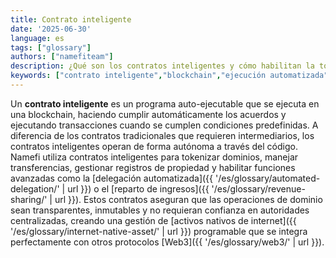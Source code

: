 ```yaml
---
title: Contrato inteligente
date: '2025-06-30'
language: es
tags: ["glossary"]
authors: ["namefiteam"]
description: ¿Qué son los contratos inteligentes y cómo habilitan la tokenización de dominios?
keywords: ["contrato inteligente","blockchain","ejecución automatizada","lógica programable","descentralizado"]
---
```


Un **contrato inteligente** es un programa auto-ejecutable que se ejecuta en una blockchain, haciendo cumplir automáticamente los acuerdos y ejecutando transacciones cuando se cumplen condiciones predefinidas. A diferencia de los contratos tradicionales que requieren intermediarios, los contratos inteligentes operan de forma autónoma a través del código. Namefi utiliza contratos inteligentes para tokenizar dominios, manejar transferencias, gestionar registros de propiedad y habilitar funciones avanzadas como la [delegación automatizada]({{ '/es/glossary/automated-delegation/' | url }}) o el [reparto de ingresos]({{ '/es/glossary/revenue-sharing/' | url }}). Estos contratos aseguran que las operaciones de dominio sean transparentes, inmutables y no requieran confianza en autoridades centralizadas, creando una gestión de [activos nativos de internet]({{ '/es/glossary/internet-native-asset/' | url }}) programable que se integra perfectamente con otros protocolos [Web3]({{ '/es/glossary/web3/' | url }}).
